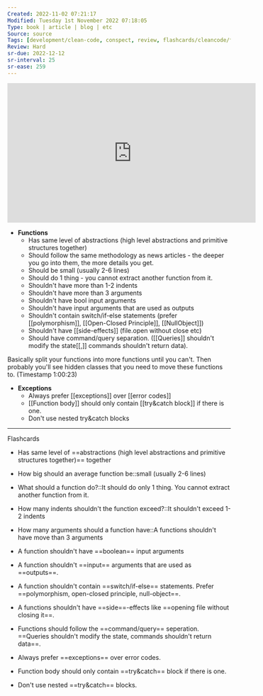 ```yaml
---
Created: 2022-11-02 07:21:17
Modified: Tuesday 1st November 2022 07:18:05
Type: book | article | blog | etc
Source: source
Tags: [development/clean-code, conspect, review, flashcards/cleancode/functions]
Review: Hard
sr-due: 2022-12-12
sr-interval: 25
sr-ease: 259
---
```


<iframe width="560" height="315" src="https://www.youtube-nocookie.com/embed/7EmboKQH8lM" title="YouTube video player" frameborder="0" allow="accelerometer; autoplay; clipboard-write; encrypted-media; gyroscope; picture-in-picture" allowfullscreen></iframe>

-   **Functions**
    -   Has same level of abstractions (high level abstractions and primitive structures together)
    -   Should follow the same methodology as news articles - the deeper you go into them, the more details you get.
    -   Should be small (usually 2-6 lines)
    -   Should do 1 thing - you cannot extract another function from it.
    -   Shouldn't have more than 1-2 indents
    -   Shouldn't have more than 3 arguments
    -   Shouldn't have bool input arguments
    -   Shouldn't have input arguments that are used as outputs
    -   Shouldn't contain switch/if-else statements (prefer [[polymorphism]], [[Open-Closed Principle]], [[NullObject]])
    -   Shouldn't have [[side-effects]] (file.open without close etc)
    -   Should have command/query separation. ([[Queries]] shouldn't modify the state[[,]] commands shouldn't return data).

Basically split your functions into more functions until you can't. Then probably you'll see hidden classes that you need to move these functions to. (Timestamp 1:00:23)

-   **Exceptions**
    -   Always prefer [[exceptions]] over [[error codes]]
    -   [[Function body]] should only contain [[try&catch block]] if there is one.
    -   Don't use nested try&catch blocks

---
Flashcards

- Has same level of ==abstractions (high level abstractions and primitive structures together)== together
<!--SR:!2022-11-04,3,250-->

- How big should an average function be::small (usually 2-6 lines)
<!--SR:!2022-12-25,32,270-->

- What should a function do?::It should do only 1 thing. You cannot extract another function from it.
<!--SR:!2023-02-15,84,292-->

- How many indents shouldn't the function exceed?::It shouldn't exceed 1-2 indents
<!--SR:!2022-12-26,33,282-->

- How many arguments should a function have::A functions shouldn't have move than 3 arguments
<!--SR:!2023-02-14,83,295-->

- A function shouldn't have ==boolean== input arguments
<!--SR:!2023-02-12,81,295-->

- A function shouldn't ==input== arguments that are used as ==outputs==.
<!--SR:!2022-12-29,36,282!2022-12-30,37,282-->

- A function shouldn't contain ==switch/if-else== statements. Prefer ==polymorphism, open-closed principle, null-object==.
<!--SR:!2022-12-31,38,275!2022-11-27,4,262-->

- A functions shouldn't have ==side==-effects like ==opening file without closing it==.
<!--SR:!2023-02-18,87,302!2022-11-26,3,264-->

- Functions should follow the ==command/query== seperation. ==Queries shouldn't modify the state, commands shouldn't return data==.
<!--SR:!2022-12-30,37,282!2022-11-26,3,264-->

- Always prefer ==exceptions== over error codes.
<!--SR:!2023-02-13,82,295-->

- Function body should only contain ==try&catch== block if there is one.
<!--SR:!2023-02-17,86,302-->

- Don't use nested ==try&catch== blocks.
<!--SR:!2023-02-16,85,301-->